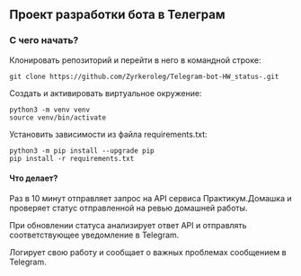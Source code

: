## Проект разработки бота в Телеграм 

### С чего начать?
Клонировать репозиторий и перейти в него в командной строке:

```
git clone https://github.com/Zyrkeroleg/Telegram-bot-HW_status-.git
```

Cоздать и активировать виртуальное окружение:
```
python3 -m venv venv
source venv/bin/activate
```
Установить зависимости из файла requirements.txt:

```
python3 -m pip install --upgrade pip
pip install -r requirements.txt
```

#### Что делает?

Раз в 10 минут отправляет запрос на API сервиса Практикум.Домашка и проверяет статус отправленной на ревью домашней работы.

При обновлении статуса анализирует ответ API и отправлять соответствующее уведомление в Telegram.

Логирует свою работу и сообщает о важных проблемах сообщением в Telegram.

